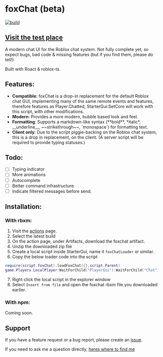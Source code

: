 # foxChat (beta)

[![build](https://github.com/DareRBLX/foxChat/actions/workflows/build.yml/badge.svg?event=push)](https://github.com/DareRBLX/foxChat/actions/workflows/build.yml)

## [Visit the test place](https://www.roblox.com/games/7539728442/foxChat)

A modern chat UI for the Roblox chat system. Not fully complete yet, so expect bugs, bad code & missing features (but if you find them, please do tell!)

Built with Roact & roblox-ts.

## Features:

 - **Compatible**: foxChat is a drop-in replacement for the default Roblox chat GUI, implementing many of the same remote events and features, therefore features   as Player.Chatted, StarterGui:SetCore will work with this script, with other modifications.
 - **Modern**: Provides a more modern, bubble based look and feel.
 - **Formatting**: Supports a markdown-like syntax (\*\*bold\*\*, \*italic\*, \_\_underline\_\_, \~\~strikethrough\~\~, \`monospace\`) for formatting text. 
 - **Client only**: Due to the script piggie-backing on the Roblox chat system, this is a drop in replacement, on the client. (A server script will be required to provide typing statuses.)

## Todo:
- [ ] Typing indicator
- [ ] More animations
- [ ] Autocomplete
- [ ] Better command infrastructure
- [ ] Indicate filtered messages before send.

## Installation:

### With rbxm:

1. Visit the [actions](https://github.com/DareRBLX/foxChat/actions/workflows/build.yml?query=is%3Asuccess) page.
2. Select the latest build
3. On the action page, under Artifacts, download the foxchat artifact.
4. Unzip the downloaded zip file
5. Create a local script inside StarterGui, name it `foxChatLoader` or similar.
6. Copy the below loader code into the script
```lua
require(script.foxChat).loadFoxChat({},script.Parent)
game.Players.LocalPlayer:WaitForChild("PlayerGui"):WaitForChild("Chat").Enabled = false
```

7. Right click the local script in the explorer window
8. Select `Insert from file` and open the foxchat rbxm file you downloaded earlier.

### With npm:

Coming soon.

## Support

If you have a feature request or a bug report, please create an [issue](https://github.com/DareRBLX/foxChat/issues?q=is%3Aissue+is%3Aopen+sort%3Aupdated-desc).

If you need to ask me a question directly, [heres where to find me](https://robins.one)
